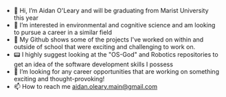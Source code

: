 - 👋 Hi, I’m Aidan O'Leary and will be graduating from  Marist University this year
- 👀 I’m interested in environmental and cognitive science and am looking to pursue a career in a similar field 
- 🌱 My Github shows some of the projects I've worked on within and outside of school that were exciting and challenging to work on.
- 📟 I highly suggest looking at the "OS-God" and Robotics repositories to get an idea of the software development skills I possess
- 💞️ I’m looking for any career opportunities that are working on something exciting and thought-provoking!
- 📫 How to reach me aidan.oleary.main@gmail.com

<!---
aidanO25/aidanO25 is a ✨ special ✨ repository because its `README.md` (this file) appears on your GitHub profile.
You can click the Preview link to take a look at your changes.
--->
